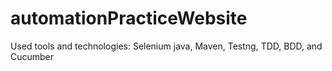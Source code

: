 # automationPracticeWebsite
Used tools and technologies: Selenium java, Maven, Testng, TDD, BDD, and Cucumber
